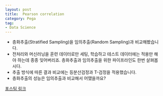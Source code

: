 ```yaml
---
layout: post
title:  Pearson correlation
category: Pega
tag:
- Data Science
---
```



- 층화추출(Stratified Sampling)을 임의추출(Random Sampling)과 비교해봤습니다.
- 전처리와 머신러닝을 훈련 데이터로만 세팅, 학습하고 테스트 데이터에는 적용만 해야 하는데 종종 잊어버리죠. 층화추출과 임의추출을 위한 파이프라인도 한번 살펴봅시다.
- 추출 방식에 따른 결과 비교에는 등분산검정과 T-검정을 적용했습니다. 
- 층화추출의 성능은 임의추출과 비교해서 어땠을까요?

[포스팅 링크](https://jehyunlee.github.io/2020/05/11/Python-DS-13-stratified_sampling/)